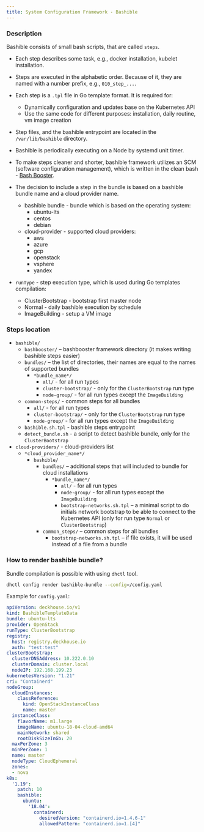 ```yaml
---
title: System Configuration Framework - Bashible
---
```


### Description
Bashible consists of small bash scripts, that are called `steps`.
* Each step describes some task, e.g., docker installation, kubelet installation.

* Steps are executed in the alphabetic order. Because of it, they are named with a number prefix, e.g., `010_step_...`.

* Each step is a `.tpl` file in Go template format. It is required for:
    * Dynamically configuration and updates base on the Kubernetes API
    * Use the same code for different purposes: installation, daily routine, vm image creation

* Step files, and the bashible entrypoint are located in the `/var/lib/bashible` directory.

* Bashible is periodically executing on a Node by systemd unit timer.  

* To make steps cleaner and shorter, bashible framework utilizes an SCM (software configuration management), which is written in the clean bash - [Bash Booster](./candi/bashible/bashbooster).

* The decision to include a step in the bundle is based on a bashible bundle name and a cloud provider name.
   * bashible bundle - bundle which is based on the operating system:
       * ubuntu-lts
       * centos
       * debian
   * cloud-provider - supported cloud providers:
       * aws
       * azure
       * gcp  
       * openstack
       * vsphere
       * yandex
       
* `runType` - step execution type, which is used during Go templates compilation:
   * ClusterBootstrap - bootstrap first master node
   * Normal - daily bashible execution by schedule
   * ImageBuilding - setup a VM image
       
### Steps location
* `bashible/`
    * `bashbooster/` – bashbooster framework directory (it makes writing bashible steps easier)
    * `bundles/` – the list of directories, their names are equal to the names of supported bundles
        * `*bundle_name*/`
           * `all/` - for all run types
           * `cluster-bootstrap/` - only for the `ClusterBootstrap` run type
           * `node-group/` - for all run types except the `ImageBuilding`
    * `common-steps/` - common steps for all bundles
        * `all/` - for all run types
        * `cluster-bootstrap/` - only for the `ClusterBootstrap` run type
        * `node-group/` - for all run types except the `ImageBuilding`
    * `bashible.sh.tpl` - bashible steps entrypoint
    * `detect_bundle.sh` - a script to detect bashible bundle, only for the `ClusterBootstrap`
* `cloud-providers/` - cloud-providers list
  * `*cloud_provider_name*/`
      * `bashible/`
          * `bundles/` – additional steps that will included to bundle for cloud installations
              * `*bundle_name*/`
                  * `all/` - for all run types
                  * `node-group/` - for all run types except the `ImageBuilding`
                  * `bootstrap-networks.sh.tpl` – a minimal script to do initials network bootstrap to be able to connect to the Kubernetes API (only for run type `Normal` or `ClusterBootstrap`)
          * `common_steps/` – common steps for all bundles
              * `bootstrap-networks.sh.tpl` – if file exists, it will be used instead of a file from a bundle

### How to render bashible bundle?
Bundle compilation is possible with using `dhctl` tool.
```bash
dhctl config render bashible-bundle --config=/config.yaml
```

Example for `config.yaml`:
```yaml
apiVersion: deckhouse.io/v1
kind: BashibleTemplateData
bundle: ubuntu-lts
provider: OpenStack
runType: ClusterBootstrap
registry:
  host: registry.deckhouse.io
  auth: "test:test"
clusterBootstrap:
  clusterDNSAddress: 10.222.0.10
  clusterDomain: cluster.local
  nodeIP: 192.168.199.23
kubernetesVersion: "1.21"
cri: "Containerd"
nodeGroup:
  cloudInstances:
    classReference:
      kind: OpenStackInstanceClass
      name: master
  instanceClass:
    flavorName: m1.large
    imageName: ubuntu-18-04-cloud-amd64
    mainNetwork: shared
    rootDiskSizeInGb: 20
  maxPerZone: 3
  minPerZone: 1
  name: master
  nodeType: CloudEphemeral
  zones:
  - nova
k8s:
  '1.19':
    patch: 10
    bashible:
      ubuntu:
        '18.04':
          containerd:
            desiredVersion: "containerd.io=1.4.6-1"
            allowedPattern: "containerd.io=1.[4]"
```
